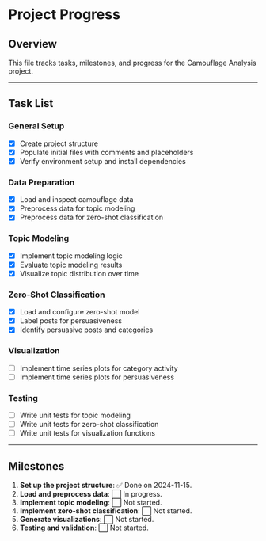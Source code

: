 # Project Progress

## Overview
This file tracks tasks, milestones, and progress for the Camouflage Analysis project.

---

## Task List

### General Setup
- [x] Create project structure
- [x] Populate initial files with comments and placeholders
- [x] Verify environment setup and install dependencies

### Data Preparation
- [x] Load and inspect camouflage data
- [x] Preprocess data for topic modeling
- [x] Preprocess data for zero-shot classification

### Topic Modeling
- [x] Implement topic modeling logic
- [x] Evaluate topic modeling results
- [x] Visualize topic distribution over time

### Zero-Shot Classification
- [x] Load and configure zero-shot model
- [x] Label posts for persuasiveness
- [x] Identify persuasive posts and categories

### Visualization
- [ ] Implement time series plots for category activity
- [ ] Implement time series plots for persuasiveness

### Testing
- [ ] Write unit tests for topic modeling
- [ ] Write unit tests for zero-shot classification
- [ ] Write unit tests for visualization functions

---

## Milestones

1. **Set up the project structure**: ✅ Done on 2024-11-15.
2. **Load and preprocess data**: ⬜ In progress.
3. **Implement topic modeling**: ⬜ Not started.
4. **Implement zero-shot classification**: ⬜ Not started.
5. **Generate visualizations**: ⬜ Not started.
6. **Testing and validation**: ⬜ Not started.

